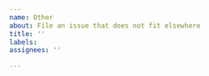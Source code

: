 ```yaml
---
name: Other
about: File an issue that does not fit elsewhere
title: ''
labels:
assignees: ''

---
```


<!--
If you have a question about Ruffle, you can ask for help on our Discord chat:
https://discord.gg/ruffle

Also consult the FAQ for common issues and questions:
https://github.com/ruffle-rs/ruffle/wiki/Frequently-Asked-Questions-For-Users

Please avoid submitting reports on issues relating to Ruffle's use of h263-rs,
or missing features in Ruffle. Those reports should be submitted to
https://github.com/ruffle-rs/ruffle/issues instead.
-->
